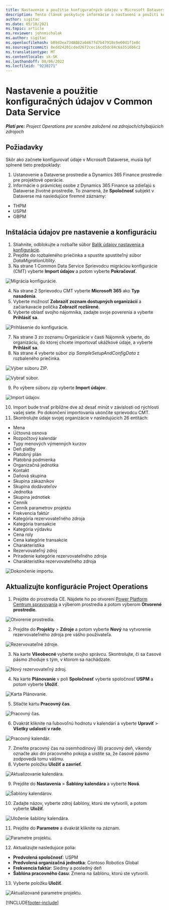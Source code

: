 ```yaml
---
title: Nastavenie a použitie konfiguračných údajov v Microsoft Dataverse
description: Tento článok poskytuje informácie o nastavení a použití konfiguračných údajov v Project Operations.
author: sigitac
ms.date: 05/10/2021
ms.topic: article
ms.reviewer: johnmichalak
ms.author: sigitac
ms.openlocfilehash: b09d3ea7348082a0467fd7b47918c9e00d1f1e8c
ms.sourcegitcommit: 8edd24201cded2672cec16cd5dc84c6a3516b6c2
ms.translationtype: MT
ms.contentlocale: sk-SK
ms.lasthandoff: 08/06/2022
ms.locfileid: "9230271"
---
```

# <a name="set-up-and-apply-configuration-data-in-the-common-data-service"></a>Nastavenie a použitie konfiguračných údajov v Common Data Service 

_**Platí pre:** Project Operations pre scenáre založené na zdrojoch/chýbajúcich zdrojoch_



## <a name="prerequisites"></a>Požiadavky

Skôr ako začnete konfigurovať údaje v Microsoft Dataverse, musia byť splnené tieto predpoklady:

1.  Ustanovenie a Dataverse prostredie a Dynamics 365 Finance prostredie pre projektové operácie.
2.  Informácie o právnickej osobe z Dynamics 365 Finance sa zdieľajú s Dataverse životné prostredie. To znamená, že **Spoločnosť** subjekt v Dataverse má nasledujúce firemné záznamy:
  - THPM
  - USPM
  - GBPM

## <a name="install-setup-and-configuration-data"></a>Inštalácia údajov pre nastavenie a konfiguráciu

1. Stiahnite, odblokujte a rozbaľte súbor [Balík údajov nastavenia a konfigurácie](https://download.microsoft.com/download/e/2/d/e2da6c98-d5dd-450c-aabe-fd6bf2ba374b/ProjOpsSampleSetupData-%20Integrated%20Latest.zip).
2. Prejdite do rozbaleného priečinka a spustite spustiteľný súbor *DataMigrationUtility*.
3. Na strane 1 Common Data Service Sprievodcu migráciou konfigurácie (CMT) vyberte **Import údajov** a potom vyberte **Pokračovať**.

![Migrácia konfigurácie.](./media/1ConfigurationMigration.png)

4. Na strane 2 Sprievodcu CMT vyberte **Microsoft 365** ako **Typ nasadenia**.
5. Vyberte možnosť **Zobraziť zoznam dostupných organizácií** a začiarkavacie políčka **Zobraziť rozšírené**.
6. Vyberte oblasť svojho nájomníka, zadajte svoje poverenia a vyberte **Prihlásiť sa**.

![Prihlásenie do konfigurácie.](./media/2ConfigurationSignin.png)

7. Na strane 3 zo zoznamu Organizácie v časti Nájomník vyberte, do organizáciu, do ktorej chcete importovať ukážkové údaje, a vyberte **Prihlásiť sa**.
8. Na strane 4 vyberte súbor zip *SampleSetupAndConfigData* z rozbaleného priečinka.

![Výber súboru ZIP.](./media/3ZipFile.png)

![Vybrať súbor.](./media/4SelectAFile.png)

9. Po výbere súboru zip vyberte **Import údajov**.

![Import údajov.](./media/5ImportData.png)

10. Import bude trvať približne dve až desať minút v závislosti od rýchlosti vašej siete. Po dokončení importovania ukončite sprievodcu CMT. 
11. Skontrolujte údaje svojej organizácie v nasledujúcich 26 entitách:

  - Mena
  - Účtovná osnova
  - Rozpočtový kalendár
  - Typy menových výmenných kurzov
  - Deň platby
  - Platobný plán
  - Platobná podmienka
  - Organizačná jednotka
  - Kontakt
  - Daňová skupina
  - Skupina zákazníkov
  - Skupina dodávateľov
  - Jednotka
  - Skupina jednotiek
  - Cenník
  - Cenník parametrov projektu
  - Frekvencia faktúr
  - Kategória rezervovateľného zdroja
  - Kategória transakcie
  - Kategória výdavku
  - Cena roly
  - Cena kategórie transakcie
  - Charakteristika
  - Rezervovateľný zdroj
  - Priradenie kategórie rezervovateľného zdroja
  - Charakteristika rezervovateľného zdroja

![Dokončenie importu.](./media/6CompleteImport.png)

## <a name="update-project-operations-configurations"></a>Aktualizujte konfigurácie Project Operations

1. Prejdite do prostredia CE. Nájdete ho po otvorení [Power Platform Centrum spravovania](https://admin.powerplatform.microsoft.com/environments) a výberom prostredia a potom výberom **Otvorené prostredie**. 

![Otvorenie prostredia.](./media/7OpenEnvironment.png)

2. Prejdite do **Projekty** > **Zdroje** a potom vyberte **Nový** na vytvorenie rezervovateľného zdroja pre vášho používateľa.

![Rezervovateľné zdroje.](./media/8BookableResources.png)

3. Na karte **Všeobecné** vyberte svojho správcu. Skontrolujte, či sa časové pásmo zhoduje s tým, v ktorom sa nachádzate. 

![Nový rezervovateľný zdroj.](./media/9NewBookableResource.png)

4. Na karte **Plánovanie** v poli **Spoločnosť** vyberte spoločnosť **USPM** a potom vyberte **Uložiť**. 

![Karta Plánovanie.](./media/10SchedulingTab.png)

5. Stlačte kartu **Pracovný čas**.  

![Pracovný čas.](./media/11WorkHours.png)

6. Dvakrát kliknite na ľubovoľnú hodnotu v kalendári a vyberte **Upraviť** > **Všetky udalosti v rade**. 

![Pracovný kalendár.](./media/12WorkCalendar.png)

7. Zmeňte pracovný čas na osemhodinový (8) pracovný deň, víkendy označte ako dni pracovného pokoja a uistite sa, že časové pásmo zodpovedá tomu vášmu. 
8. Vyberte položku **Uložiť a zavrieť**.

![Aktualizovanie kalendára.](./media/13UpdateCalendar.png)

9. Prejdite do **Nastavenia** > **Šablóny kalendára** a vyberte **Nová**.
 
 ![Šablóny kalendárov.](./media/14CalendarTemplates.png)
 
 10. Zadajte názov, vyberte zdroj šablóny, ktorú ste vytvorili, a potom vyberte **Uložiť**. 
 
 ![Uloženie šablóny kalendára.](./media/15SaveCalendarTemplate.png)
 
 11. Prejdite do **Parametre** a dvakrát kliknite na záznam. 
 
 ![Parametre projektu.](./media/16ProjectParameters.png)
 
12. Aktualizujte nasledujúce polia:

 - **Predvolená spoločnosť**: USPM
 - **Predvolená organizačná jednotka**: Contoso Robotics Global
 - **Frekvencia faktúr**: Siedmy a posledný deň
 - **Šablóna pracovného času**: Zmena na šablónu, ktorú ste vytvorili.

13. Vyberte položku **Uložiť**. 

![Aktualizované parametre projektu.](./media/17UpdatedProjectParameters.png)


[!INCLUDE[footer-include](../includes/footer-banner.md)]
